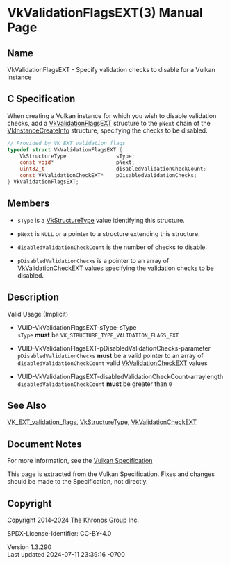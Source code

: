# VkValidationFlagsEXT(3) Manual Page

## Name

VkValidationFlagsEXT - Specify validation checks to disable for a Vulkan
instance



## <a href="#_c_specification" class="anchor"></a>C Specification

When creating a Vulkan instance for which you wish to disable validation
checks, add a [VkValidationFlagsEXT](https://registry.khronos.org/vulkan/specs/1.3-extensions/man/html/VkValidationFlagsEXT.html)
structure to the `pNext` chain of the
[VkInstanceCreateInfo](https://registry.khronos.org/vulkan/specs/1.3-extensions/man/html/VkInstanceCreateInfo.html) structure, specifying
the checks to be disabled.

``` c
// Provided by VK_EXT_validation_flags
typedef struct VkValidationFlagsEXT {
    VkStructureType                sType;
    const void*                    pNext;
    uint32_t                       disabledValidationCheckCount;
    const VkValidationCheckEXT*    pDisabledValidationChecks;
} VkValidationFlagsEXT;
```

## <a href="#_members" class="anchor"></a>Members

- `sType` is a [VkStructureType](https://registry.khronos.org/vulkan/specs/1.3-extensions/man/html/VkStructureType.html) value identifying
  this structure.

- `pNext` is `NULL` or a pointer to a structure extending this
  structure.

- `disabledValidationCheckCount` is the number of checks to disable.

- `pDisabledValidationChecks` is a pointer to an array of
  [VkValidationCheckEXT](https://registry.khronos.org/vulkan/specs/1.3-extensions/man/html/VkValidationCheckEXT.html) values specifying
  the validation checks to be disabled.

## <a href="#_description" class="anchor"></a>Description

Valid Usage (Implicit)

- <a href="#VUID-VkValidationFlagsEXT-sType-sType"
  id="VUID-VkValidationFlagsEXT-sType-sType"></a>
  VUID-VkValidationFlagsEXT-sType-sType  
  `sType` **must** be `VK_STRUCTURE_TYPE_VALIDATION_FLAGS_EXT`

- <a href="#VUID-VkValidationFlagsEXT-pDisabledValidationChecks-parameter"
  id="VUID-VkValidationFlagsEXT-pDisabledValidationChecks-parameter"></a>
  VUID-VkValidationFlagsEXT-pDisabledValidationChecks-parameter  
  `pDisabledValidationChecks` **must** be a valid pointer to an array of
  `disabledValidationCheckCount` valid
  [VkValidationCheckEXT](https://registry.khronos.org/vulkan/specs/1.3-extensions/man/html/VkValidationCheckEXT.html) values

- <a
  href="#VUID-VkValidationFlagsEXT-disabledValidationCheckCount-arraylength"
  id="VUID-VkValidationFlagsEXT-disabledValidationCheckCount-arraylength"></a>
  VUID-VkValidationFlagsEXT-disabledValidationCheckCount-arraylength  
  `disabledValidationCheckCount` **must** be greater than `0`

## <a href="#_see_also" class="anchor"></a>See Also

[VK_EXT_validation_flags](https://registry.khronos.org/vulkan/specs/1.3-extensions/man/html/VK_EXT_validation_flags.html),
[VkStructureType](https://registry.khronos.org/vulkan/specs/1.3-extensions/man/html/VkStructureType.html),
[VkValidationCheckEXT](https://registry.khronos.org/vulkan/specs/1.3-extensions/man/html/VkValidationCheckEXT.html)

## <a href="#_document_notes" class="anchor"></a>Document Notes

For more information, see the <a
href="https://registry.khronos.org/vulkan/specs/1.3-extensions/html/vkspec.html#VkValidationFlagsEXT"
target="_blank" rel="noopener">Vulkan Specification</a>

This page is extracted from the Vulkan Specification. Fixes and changes
should be made to the Specification, not directly.

## <a href="#_copyright" class="anchor"></a>Copyright

Copyright 2014-2024 The Khronos Group Inc.

SPDX-License-Identifier: CC-BY-4.0

Version 1.3.290  
Last updated 2024-07-11 23:39:16 -0700
